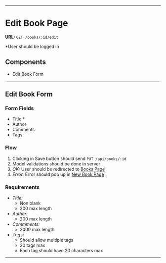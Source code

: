 
---
# Edit Book Page

**URL:** `GET /books/:id/edit`

*User should be logged in

## Components
- Edit Book Form

---
## Edit Book Form

### Form Fields
- Title *
- Author
- Comments
- Tags

### Flow

1. Clicking in Save button should send `PUT /api/books/:id`
1. Model validations should be done in server
1. *OK:* User should be redirected to [Books Page](./books)
1. *Error:* Error should pop up in [New Book Page](./new_book)

### Requirements
- *Title:*
  - Non blank
  - 200 max length
- *Author:*
  - 200 max length
- *Commments:*
  - 2000 max length
- *Tags:*
  - Should allow multiple tags
  - 20 tags max
  - Each tag should have 20 characters max

---

